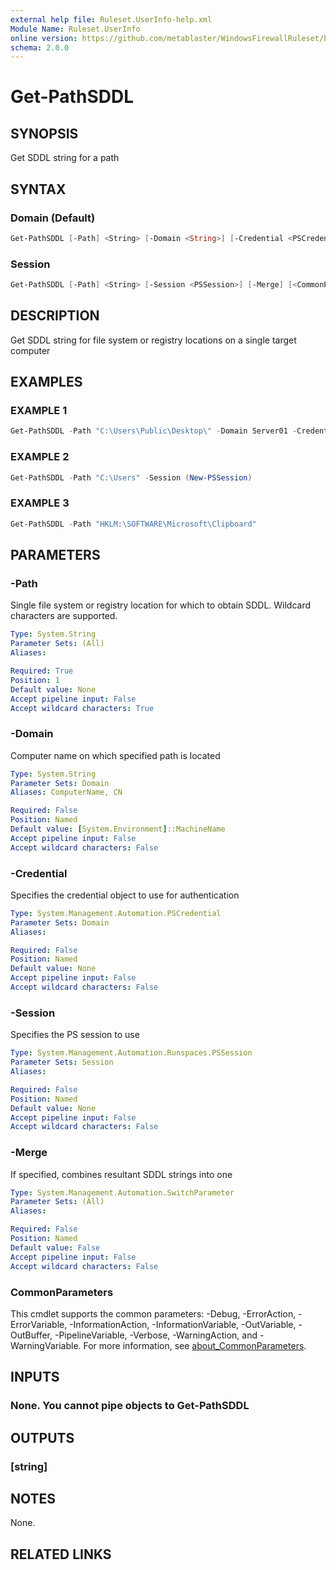 ```yaml
---
external help file: Ruleset.UserInfo-help.xml
Module Name: Ruleset.UserInfo
online version: https://github.com/metablaster/WindowsFirewallRuleset/blob/master/Modules/Ruleset.UserInfo/Help/en-US/Get-PathSDDL.md
schema: 2.0.0
---
```


# Get-PathSDDL

## SYNOPSIS

Get SDDL string for a path

## SYNTAX

### Domain (Default)

```powershell
Get-PathSDDL [-Path] <String> [-Domain <String>] [-Credential <PSCredential>] [-Merge] [<CommonParameters>]
```

### Session

```powershell
Get-PathSDDL [-Path] <String> [-Session <PSSession>] [-Merge] [<CommonParameters>]
```

## DESCRIPTION

Get SDDL string for file system or registry locations on a single target computer

## EXAMPLES

### EXAMPLE 1

```powershell
Get-PathSDDL -Path "C:\Users\Public\Desktop\" -Domain Server01 -Credential (Get-Credential)
```

### EXAMPLE 2

```powershell
Get-PathSDDL -Path "C:\Users" -Session (New-PSSession)
```

### EXAMPLE 3

```powershell
Get-PathSDDL -Path "HKLM:\SOFTWARE\Microsoft\Clipboard"
```

## PARAMETERS

### -Path

Single file system or registry location for which to obtain SDDL.
Wildcard characters are supported.

```yaml
Type: System.String
Parameter Sets: (All)
Aliases:

Required: True
Position: 1
Default value: None
Accept pipeline input: False
Accept wildcard characters: True
```

### -Domain

Computer name on which specified path is located

```yaml
Type: System.String
Parameter Sets: Domain
Aliases: ComputerName, CN

Required: False
Position: Named
Default value: [System.Environment]::MachineName
Accept pipeline input: False
Accept wildcard characters: False
```

### -Credential

Specifies the credential object to use for authentication

```yaml
Type: System.Management.Automation.PSCredential
Parameter Sets: Domain
Aliases:

Required: False
Position: Named
Default value: None
Accept pipeline input: False
Accept wildcard characters: False
```

### -Session

Specifies the PS session to use

```yaml
Type: System.Management.Automation.Runspaces.PSSession
Parameter Sets: Session
Aliases:

Required: False
Position: Named
Default value: None
Accept pipeline input: False
Accept wildcard characters: False
```

### -Merge

If specified, combines resultant SDDL strings into one

```yaml
Type: System.Management.Automation.SwitchParameter
Parameter Sets: (All)
Aliases:

Required: False
Position: Named
Default value: False
Accept pipeline input: False
Accept wildcard characters: False
```

### CommonParameters

This cmdlet supports the common parameters: -Debug, -ErrorAction, -ErrorVariable, -InformationAction, -InformationVariable, -OutVariable, -OutBuffer, -PipelineVariable, -Verbose, -WarningAction, and -WarningVariable. For more information, see [about_CommonParameters](http://go.microsoft.com/fwlink/?LinkID=113216).

## INPUTS

### None. You cannot pipe objects to Get-PathSDDL

## OUTPUTS

### [string]

## NOTES

None.

## RELATED LINKS
